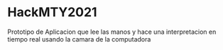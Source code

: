 # HackMTY2021

Prototipo de Aplicacion que lee las manos y hace una interpretacion en tiempo real usando la camara de la computadora
